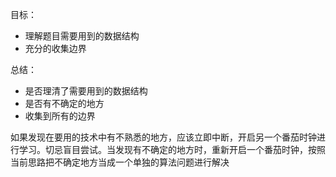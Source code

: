 目标：

- 理解题目需要用到的数据结构
- 充分的收集边界

总结：

- 是否理清了需要用到的数据结构
- 是否有不确定的地方
- 收集到所有的边界

如果发现在要用的技术中有不熟悉的地方，应该立即中断，开启另一个番茄时钟进行学习。切忌盲目尝试。当发现有不确定的地方时，重新开启一个番茄时钟，按照当前思路把不确定地方当成一个单独的算法问题进行解决
